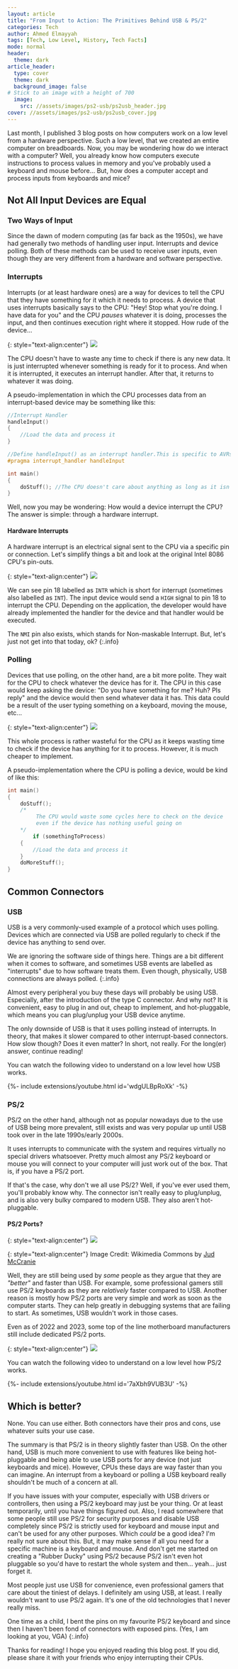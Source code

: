 ```yaml
---
layout: article
title: "From Input to Action: The Primitives Behind USB & PS/2" 
categories: Tech
author: Ahmed Elmayyah
tags: [Tech, Low Level, History, Tech Facts]
mode: normal 
header:
  theme: dark
article_header:
  type: cover 
  theme: dark
  background_image: false
# Stick to an image with a height of 700
  image:
    src: //assets/images/ps2-usb/ps2usb_header.jpg
cover: //assets/images/ps2-usb/ps2usb_cover.jpg
---
```


Last month, I published 3 blog posts on how computers work on a low level from a hardware perspective. Such a low level, that we created an entire computer on breadboards. Now, you may be wondering how do we interact with a computer? Well, you already know how computers execute instructions to process values in memory and you've probably used a keyboard and mouse before... But, how does a computer accept and process inputs from keyboards and mice?
<!--more-->


## Not All Input Devices are Equal
### Two Ways of Input
Since the dawn of modern computing (as far back as the 1950s), we have had generally two methods of handling user input. Interrupts and device polling. Both of these methods can be used to receive user inputs, even though they are very different from a hardware and software perspective.
### Interrupts
Interrupts (or at least hardware ones) are a way for devices to tell the CPU that they have something for it which it needs to process. A device that uses interrupts basically says to the CPU: "Hey! Stop what you're doing. I have data for you" and the CPU _pauses_ whatever it is doing, processes the input, and then continues execution right where it stopped. How rude of the device...

{: style="text-align:center"}
![](/assets/images/ps2-usb/Interrupt.png)

The CPU doesn't have to waste any time to check if there is any new data. It is just interrupted whenever something is ready for it to process. And when it is interrupted, it executes an interrupt handler. After that, it returns to whatever it was doing.

A pseudo-implementation in which the CPU processes data from an interrupt-based device may be something like this:
```c
//Interrupt Handler
handleInput()
{
	//Load the data and process it
}

//Define handleInput() as an interrupt handler.This is specific to AVRs. But, you get the idea.
#pragma interrupt_handler handleInput

int main()
{
	doStuff(); //The CPU doesn't care about anything as long as it isn't interrupted
}
```

Well, now you may be wondering: How would a device interrupt the CPU? The answer is simple: through a hardware interrupt.

#### Hardware Interrupts
A hardware interrupt is an electrical signal sent to the CPU via a specific pin or connection. Let's simplify things a bit and look at the original Intel 8086 CPU's pin-outs.

{: style="text-align:center"}
![](/assets/images/ps2-usb/8086.png)

We can see pin 18 labelled as `INTR` which is short for interrupt (sometimes also labelled as `INT`). The input device would send a `HIGH` signal to pin 18 to interrupt the CPU. Depending on the application, the developer would have already implemented the handler for the device and that handler would be executed.

The `NMI` pin also exists, which stands for Non-maskable Interrupt. But, let's just not get into that today, ok?
{:.info}

### Polling
Devices that use polling, on the other hand, are a bit more polite. They wait for the CPU to check whatever the device has for it. The CPU in this case would keep asking the device: "Do you have something for me? Huh? Pls reply" and the device would then send whatever data it has. This data could be a result of the user typing something on a keyboard, moving the mouse, etc...

{: style="text-align:center"}
![](/assets/images/ps2-usb/Poll.png)

This whole process is rather wasteful for the CPU as it keeps wasting time to check if the device has anything for it to process. However, it is much cheaper to implement.

A pseudo-implementation where the CPU is polling a device, would be kind of like this:
```c
int main()
{
	doStuff();
	/*
         The CPU would waste some cycles here to check on the device
         even if the device has nothing useful going on
	*/
        if (somethingToProcess)
	{
		//Load the data and process it
	}
	doMoreStuff();
}
```

## Common Connectors
### USB
USB is a very commonly-used example of a protocol which uses polling. Devices which are connected via USB are polled regularly to check if the device has anything to send over.

We are ignoring the software side of things here. Things are a bit different when it comes to software, and sometimes USB events are labelled as "interrupts" due to how software treats them. Even though, physically, USB connections are always polled.
{:.info}

Almost every peripheral you buy these days will probably be using USB. Especially, after the introduction of the type C connector. And why not? It is convenient, easy to plug in and out, cheap to implement, and hot-pluggable, which means you can plug/unplug your USB device anytime.

The only downside of USB is that it uses polling instead of interrupts. In theory, that makes it slower compared to other interrupt-based connectors. How slow though? Does it even matter? In short, not really. For the long(er) answer, continue reading!

You can watch the following video to understand on a low level how USB works.
<div>{%- include extensions/youtube.html id='wdgULBpRoXk' -%}</div>

### PS/2
PS/2 on the other hand, although not as popular nowadays due to the use of USB being more prevalent, still exists and was very popular up until USB took over in the late 1990s/early 2000s.

It uses interrupts to communicate with the system and requires virtually no special drivers whatsoever. Pretty much almost any PS/2 keyboard or mouse you will connect to your computer will just work out of the box. That is, if you have a PS/2 port.

If that's the case, why don't we all use PS/2? Well, if you've ever used them, you'll probably know why. The connector isn't really easy to plug/unplug, and is also very bulky compared to modern USB. They also aren't hot-pluggable.

#### PS/2 Ports?

{: style="text-align:center"}
![](/assets/images/ps2-usb/PS2_keyboard_and_mouse_jacks.jpg)

{: style="text-align:center"}
Image Credit: Wikimedia Commons by [Jud McCranie](https://commons.wikimedia.org/wiki/User:Bubba73 "User:Bubba73")

Well, they are still being used by _some_ people as they argue that they are _"better"_ and faster than USB. For example, some professional gamers still use PS/2 keyboards as they are _relatively_ faster compared to USB. Another reason is mostly how PS/2 ports are very simple and work as soon as the computer starts. They can help greatly in debugging systems that are failing to start. As sometimes, USB wouldn't work in those cases.

Even as of 2022 and 2023, some top of the line motherboard manufacturers still include dedicated PS/2 ports.

{: style="text-align:center"}
[![](/assets/images/ps2-usb/ROG_MAXIMUS_Z690_APEX.png)](https://rog.asus.com/motherboards/rog-maximus/rog-maximus-z690-apex-model/)

You can watch the following video to understand on a low level how PS/2 works.
<div>{%- include extensions/youtube.html id='7aXbh9VUB3U' -%}</div>

## Which is better?
None. You can use either. Both connectors have their pros and cons, use whatever suits your use case. 

The summary is that PS/2 is in theory slightly faster than USB. On the other hand, USB is much more convenient to use with features like being hot-pluggable and being able to use USB ports for any device (not just keyboards and mice). However, CPUs these days are way faster than you can imagine. An interrupt from a keyboard or polling a USB keyboard really shouldn't be much of a concern at all.

If you have issues with your computer, especially with USB drivers or controllers, then using a PS/2 keyboard may just be your thing. Or at least temporarily, until you have things figured out. Also, I read somewhere that some people still use PS/2 for security purposes and disable USB completely since PS/2 is strictly used for keyboard and mouse input and can't be used for any other purposes. Which _could_ be a good idea? I'm really not sure about this. But, it may make sense if all you need for a specific machine is a keyboard and mouse. And don't get me started on creating a "Rubber Ducky" using PS/2 because PS/2 isn't even hot pluggable so you'd have to restart the whole system and then... yeah... just forget it.

Most people just use USB for convenience, even professional gamers that care about the tiniest of delays. I definitely am using USB, at least. I really wouldn't want to use PS/2 again. It's one of the old technologies that I never really miss.

One time as a child, I bent the pins on my favourite PS/2 keyboard and since then I haven't been fond of connectors with exposed pins. (Yes, I am looking at you, VGA)
{:.info}

Thanks for reading! I hope you enjoyed reading this blog post. If you did, please share it with your friends who enjoy interrupting their CPUs.




